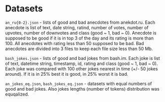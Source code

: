# Datasets

`an_ru{0-2}.json` - lists of good and bad anecdotes from anekdot.ru. Each anecdote is list of text,
date string, ratind, number of votes, number of upvotes, number of downvotes and class (good ~ 1, bad ~ 0).
Anecdote is supposed to be good if it is in top 3 of the day and its rating is more than 100. All anecdotes 
with rating less than 50 supposed to be bad. Bad anecdotes are divided into 3 files to keep each file size 
less than 50 Mb.

`bash_jokes.json` - lists of good and bad jokes from bash.im. Each joke is list of text, datetime 
string, timestamp, id, rating and class (good ~ 1, bad ~ 0). Each joke was compared with 100 other 
jokes nearest in time (+/- 50 jokes around). If it is in 25% best it is good, in 25% worst it is bad.

`an_jokes_eq.json`, `bash_jokes_eq.json` - datasets with equal numbers of good 
and bad jokes. Also jokes lengths (number of tokens) distribution was equqalized. 